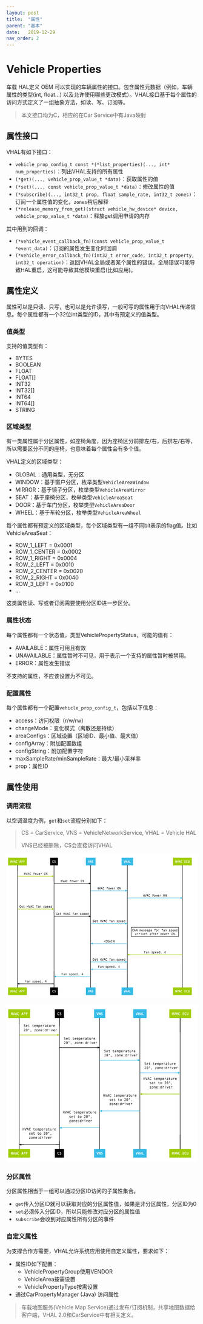 ```yaml
---
layout: post
title:  "属性"
parent: "基本"
date:   2019-12-29
nav_order: 2
---
```


# Vehicle Properties

车载 HAL定义 OEM 可以实现的车辆属性的接口。包含属性元数据（例如，车辆属性的类型(int, float...) 以及允许使用哪些更改模式）。VHAL接口基于每个属性的访问方式定义了一组抽象方法，如读、写、订阅等。

> 本文接口均为C，相应的在Car Service中有Java映射

## 属性接口

VHAL有如下接口：

- `vehicle_prop_config_t const *(*list_properties)(..., int* num_properties)`：列出VHAL支持的所有属性
- `(*get)(..., vehicle_prop_value_t *data)`：获取属性的值
- `(*set)(..., const vehicle_prop_value_t *data)`：修改属性的值
- `(*subscribe)(..., int32_t prop, float sample_rate, int32_t zones)`：订阅一个属性值的变化，`zones`稍后解释
- `(*release_memory_from_get)(struct vehicle_hw_device* device, vehicle_prop_value_t *data)`：释放get调用申请的内存

其中用到的回调：

- `(*vehicle_event_callback_fn)(const vehicle_prop_value_t *event_data)`：订阅的属性发生变化时回调
- `(*vehicle_error_callback_fn)(int32_t error_code, int32_t property, int32_t operation)`：返回VHAL全局或者某个属性的错误。全局错误可能导致HAL重启，这可能导致其他模块重启(比如应用)。

## 属性定义

属性可以是只读、只写，也可以是允许读写，一般可写的属性用于向VHAL传递信息。每个属性都有一个32位int类型的ID，其中有预定义的值类型。

### 值类型

支持的值类型有：

- BYTES
- BOOLEAN
- FLOAT
- FLOAT[]
- INT32
- INT32[]
- INT64
- INT64[]
- STRING

### 区域类型

有一类属性属于分区属性，如座椅角度，因为座椅区分前排左/右，后排左/右等，所以需要区分不同的座椅，也意味着每个属性会有多个值。

VHAL定义的区域类型：

- GLOBAL：通用类型，无分区
- WINDOW：基于窗户分区，枚举类型`VehicleAreaWindow`
- MIRROR：基于镜子分区，枚举类型`VehicleAreaMirror`
- SEAT：基于座椅分区，枚举类型`VehicleAreaSeat`
- DOOR：基于车门分区，枚举类型`VehicleAreaDoor`
- WHEEL：基于车轮分区，枚举类型`VehicleAreaWheel`

每个属性都有预定义的区域类型，每个区域类型有一组不同bit表示的flag值。比如VehicleAreaSeat：

- ROW_1_LEFT = 0x0001
- ROW_1_CENTER = 0x0002
- ROW_1_RIGHT = 0x0004
- ROW_2_LEFT = 0x0010
- ROW_2_CENTER = 0x0020
- ROW_2_RIGHT = 0x0040
- ROW_3_LEFT = 0x0100
- ...

这类属性读、写或者订阅需要使用分区ID进一步区分。

### 属性状态

每个属性都有一个状态值，类型VehiclePropertyStatus，可能的值有：

- AVAILABLE：属性可用且有效
- UNAVAILABLE：属性暂时不可见，用于表示一个支持的属性暂时被禁用。
- ERROR：属性发生错误

不支持的属性，不应该设置为不可见。

### 配置属性

每个属性都有一个配置`vehicle_prop_config_t`，包括以下信息：

- access：访问权限（r/w/rw）
- changeMode：变化模式（离散还是持续）
- areaConfigs：区域设置（区域ID、最小值、最大值）
- configArray：附加配置数组
- configString：附加配置字符
- maxSampleRate/minSampleRate：最大/最小采样率
- prop：属性ID

## 属性使用

### 调用流程

以空调温度为例，`get`和`set`流程分别如下：
> CS = CarService, VNS = VehicleNetworkService, VHAL = Vehicle HAL
>
> VNS已经被删除，CS会直接访问VHAL

![](/assets/images/vehicle_hvac_get.png)

![](/assets/images/vehicle_hvac_set.png)

### 分区属性

分区属性相当于一组可以通过分区ID访问的子属性集合。

- `get`传入分区ID就可以获取对应的分区属性值，如果是非分区属性，分区ID为0
- `set`必须传入分区ID，所以只能修改对应分区的属性值
- `subscribe`会收到对应属性所有分区的事件

### 自定义属性

为支撑合作方需要，VHAL允许系统应用使用自定义属性，要求如下：

- 属性ID如下配置：
  - VehiclePropertyGroup使用VENDOR
  - VehicleArea按需设置
  - VehiclePropertyType按需设置
- 通过CarPropertyManager (Java) 访问属性

> 车载地图服务(Vehicle Map Service)通过发布/订阅机制，共享地图数据给客户端，VHAL 2.0和CarService中有相关定义。